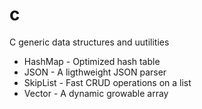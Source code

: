 # c
C generic data structures and uutilities
- HashMap - Optimized hash table
- JSON - A ligthweight JSON parser
- SkipList - Fast CRUD operations on a list 
- Vector - A dynamic growable array

